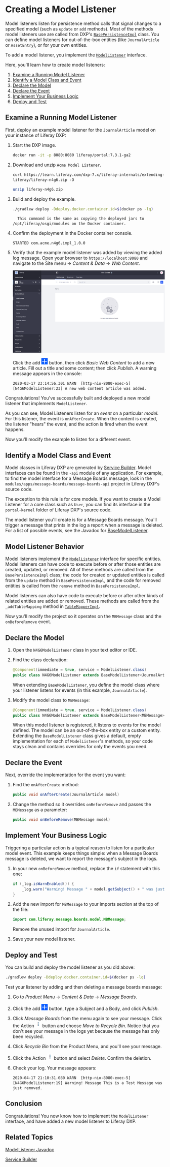 # Creating a Model Listener

Model listeners listen for persistence method calls that signal changes to a specified model (such as `update` or `add` methods). Most of the methods model listeners use are called from DXP's [`BasePersistenceImpl`](https://github.com/liferay/liferay-portal/blob/7.3.1-ga2/portal-kernel/src/com/liferay/portal/kernel/service/persistence/impl/BasePersistenceImpl.java) class. You can define model listeners for out-of-the-box entities (like `JournalArticle` or `AssetEntry`), or for your own entities.

To add a model listener, you implement the [`ModelListener`](https://github.com/liferay/liferay-portal/blob/7.3.1-ga2/portal-kernel/src/com/liferay/portal/kernel/model/ModelListener.java) interface.

Here, you'll learn how to create model listeners:

1. [Examine a Running Model Listener](#examine-a-running-model-listener)
1. [Identify a Model Class and Event](#identify-a-model-class-and-event)
1. [Declare the Model](#declare-the-model)
1. [Declare the Event](#declare-the-event)
1. [Implement Your Business Logic](#implement-your-business-logic)
1. [Deploy and Test](#deploy-and-test)

## Examine a Running Model Listener

First, deploy an example model listener for the `JournalArticle` model on your instance of Liferay DXP:

1. Start the DXP image.

    ```bash
    docker run -it -p 8080:8080 liferay/portal:7.3.1-ga2
    ```

1. Download and unzip `Acme Model Listener`.

    ```curl
    curl https://learn.liferay.com/dxp-7.x/liferay-internals/extending-liferay/liferay-n4g6.zip -O
    ```

    ```bash
    unzip liferay-n4g6.zip
    ```

1. Build and deploy the example.

    ```bash
    ./gradlew deploy -Ddeploy.docker.container.id=$(docker ps -lq)
    ```

    ```note::
      This command is the same as copying the deployed jars to /opt/liferay/osgi/modules on the Docker container.
    ```

1. Confirm the deployment in the Docker container console.

    ```
    STARTED com.acme.n4g6.impl_1.0.0
    ```

1. Verify that the example model listener was added by viewing the added log message. Open your browser to `https://localhost:8080` and navigate to the Site menu → _Content & Data_ → _Web Content_.

   ![The web content administration page is your interface for creating web content.](./creating-a-model-listener/images/01.png)

   Click the add ![Add](../../images/icon-add.png) button, then click _Basic Web Content_ to add a new article. Fill out a title and some content; then click _Publish_. A warning message appears in the console:

   ```
   2020-03-17 23:14:56.301 WARN  [http-nio-8080-exec-5][N4G6ModelListener:23] A new web content article was added.
   ```

Congratulations! You've successfully built and deployed a new model listener that implements `ModelListener`.

As you can see, Model Listeners listen for an *event* on a particular *model*. For this listener, the event is `onAfterCreate`. When the content is created, the listener "hears" the event, and the action is fired when the event happens.

Now you'll modify the example to listen for a different event.

## Identify a Model Class and Event

Model classes in Liferay DXP are generated by [Service Builder](../../developing-applications/data-frameworks/service-builder.md). Model interfaces can be found in the `-api` module of any application. For example, to find the model interface for a Message Boards message, look in the `modules/apps/message-boards/message-boards-api` project in Liferay DXP's source code.

The exception to this rule is for core models. If you want to create a Model Listener for a core class such as `User`, you can find its interface in the `portal-kernel` folder of Liferay DXP's source code.

The model listener you'll create is for a Message Boards message. You'll trigger a message that prints in the log a report when a message is deleted. For a list of possible events, see the Javadoc for [BaseModelListener](https://docs.liferay.com/portal/7.3-latest/javadocs/portal-kernel/com/liferay/portal/kernel/model/BaseModelListener.html).

## Model Listener Behavior

Model listeners implement the [`ModelListener`](https://github.com/liferay/liferay-portal/blob/7.3.1-ga2/portal-kernel/src/com/liferay/portal/kernel/model/ModelListener.java) interface for specific entities. Model listeners can have code to execute before or after those entities are created, updated, or removed. All of these methods are called from the `BasePersistenceImpl` class; the code for created or updated entities is called from the `update` method in `BasePersistenceImpl`, and the code for removed entities is called from the `remove` method in `BasePersistenceImpl`.

Model listeners can also have code to execute before or after other kinds of related entities are added or removed. These methods are called from the `_addTableMapping` method in [`TableMapperImpl`](https://github.com/liferay/liferay-portal/blob/7.3.1-ga2/portal-kernel/src/com/liferay/portal/kernel/internal/service/persistence/TableMapperImpl.java).

Now you'll modify the project so it operates on the `MBMessage` class and the `onBeforeRemove` event.

## Declare the Model

1. Open the `N4G6ModelListener` class in your text editor or IDE.

1. Find the class declaration:
    ```java
    @Component(immediate = true, service = ModelListener.class)
    public class N4G6ModelListener extends BaseModelListener<JournalArticle> {
    ```

    When extending `BaseModelListener`, you define the model class where your listener listens for events (in this example, `JournalArticle`).

1. Modify the model class to `MBMessage`:

   ```java
   @Component(immediate = true, service = ModelListener.class)
   public class N4G6ModelListener extends BaseModelListener<MBMessage> {
   ```

   When this model listener is registered, it listens to events for the model defined. The model can be an out-of-the-box entity or a custom entity. Extending the `BaseModelListener` class gives a default, empty implementation for each of `ModelListener`'s methods, so your code stays clean and contains overrides for only the events you need.

## Declare the Event

Next, override the implementation for the event you want:

1. Find the `onAfterCreate` method:

   ```java
   public void onAfterCreate(JournalArticle model)
   ```

1. Change the method so it overrides `onBeforeRemove` and passes the `MBMessage` as a parameter:

   ```java
   public void onBeforeRemove(MBMessage model)
   ```

## Implement Your Business Logic

Triggering a particular action is a typical reason to listen for a particular model event. This example keeps things simple: when a Message Boards message is deleted, we want to report the message's subject in the logs.

1. In your new `onBeforeRemove` method, replace the `if` statement with this one:

   ```java
   if (_log.isWarnEnabled()) {
       _log.warn("Warning! Message " + model.getSubject() + " was just removed.");
   }
   ```

1. Add the new import for `MBMessage` to your imports section at the top of the file:

   ```java
   import com.liferay.message.boards.model.MBMessage;
   ```

   Remove the unused import for `JournalArticle`.

1. Save your new model listener.

## Deploy and Test

You can build and deploy the model listener as you did above:

```bash
./gradlew deploy -Ddeploy.docker.container.id=$(docker ps -lq)
```

Test your listener by adding and then deleting a message boards message:

1. Go to *Product Menu* &rarr; *Content & Data* &rarr; *Message Boards*.

1. Click the add ![Add](../../images/icon-add.png) button, type a Subject and a Body, and click *Publish*.

1. Click *Message Boards* from the menu again to see your message. Click the Action ![Action](../../images/icon-actions.png) button and choose *Move to Recycle Bin*. Notice that you don't see your message in the logs yet because the message has only been recycled.

1. Click *Recycle Bin* from the Product Menu, and you'll see your message.

1. Click the Action ![Action](../../images/icon-actions.png) button and select *Delete*. Confirm the deletion.

1. Check your log. Your message appears:

   ```
   2020-04-17 21:10:31.080 WARN  [http-nio-8080-exec-5][N4G6ModelListener:19] Warning! Message This is a Test Message was just removed.
   ```

## Conclusion

Congratulations! You now know how to implement the `ModelListener` interface, and have added a new model listener to Liferay DXP.

## Related Topics

[ModelListener Javadoc](https://docs.liferay.com/portal/7.3-latest/javadocs/portal-kernel/com/liferay/portal/kernel/model/BaseModelListener.html)

[Service Builder](../../developing-applications/data-frameworks/service-builder.md)
